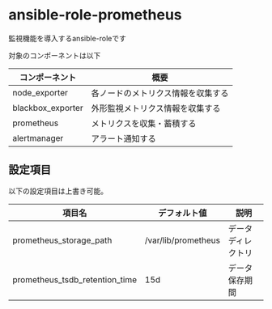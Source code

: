 # ansible-role-prometheus

監視機能を導入するansible-roleです

対象のコンポーネントは以下

| コンポーネント | 概要 |
| -------------- | ---- |
| node_exporter  | 各ノードのメトリクス情報を収集する |
| blackbox_exporter | 外形監視メトリクス情報を収集する |
| prometheus     | メトリクスを収集・蓄積する |
| alertmanager   | アラート通知する |

## 設定項目

以下の設定項目は上書き可能。

| 項目名             | デフォルト値| 説明               |
| ------------------ | ----------- | ------------------ |
| prometheus_storage_path | /var/lib/prometheus | データディレクトリ |
| prometheus_tsdb_retention_time | 15d | データ保存期間 |
